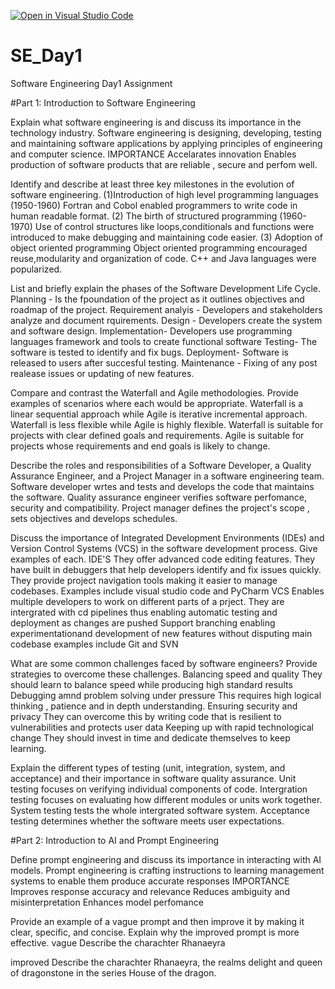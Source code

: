 [![Open in Visual Studio Code](https://classroom.github.com/assets/open-in-vscode-2e0aaae1b6195c2367325f4f02e2d04e9abb55f0b24a779b69b11b9e10269abc.svg)](https://classroom.github.com/online_ide?assignment_repo_id=15613002&assignment_repo_type=AssignmentRepo)
# SE_Day1
Software Engineering Day1 Assignment

#Part 1: Introduction to Software Engineering

Explain what software engineering is and discuss its importance in the technology industry.
Software engineering is designing, developing, testing and maintaining software applications by applying principles of engineering and computer science.
IMPORTANCE
Accelarates innovation
Enables production of software products that are reliable , secure and perfom well.






Identify and describe at least three key milestones in the evolution of software engineering.
(1)Introduction of high level programming languages (1950-1960)
Fortran and Cobol enabled programmers to write code in human readable format.
(2) The birth of structured programming (1960-1970)
Use of control structures like loops,conditionals and functions were introduced to make debugging and maintaining code easier.
(3) Adoption of object oriented programming
Object oriented programming encouraged reuse,modularity and organization of code.
C++ and Java languages were popularized.



List and briefly explain the phases of the Software Development Life Cycle.
Planning - Is the fpoundation of the project as it outlines objectives and roadmap of the project.
Requirement analyis - Developers and stakeholders analyze and document rquirements.
Design - Developers create the system and software design.
Implementation- Developers use programming languages framework and tools to create functional software
Testing- The software is tested to identify and fix bugs.
Deployment- Software is released to users after succesful testing.
Maintenance - Fixing of any post realease issues or updating of new features.


Compare and contrast the Waterfall and Agile methodologies. Provide examples of scenarios where each would be appropriate.
Waterfall is a linear sequential approach while Agile is iterative incremental approach.
Waterfall is less flexible while Agile is highly flexible.
Waterfall is suitable for projects with clear defined goals and requirements.
Agile is suitable for projects whose requirements and end goals is likely to change.


Describe the roles and responsibilities of a Software Developer, a Quality Assurance Engineer, and a Project Manager in a software engineering team.
Software developer wrtes and tests and develops the code that maintains the software.
Quality assurance engineer verifies software perfomance, security and compatibility.
Project manager defines the project's scope , sets objectives and develops schedules.

Discuss the importance of Integrated Development Environments (IDEs) and Version Control Systems (VCS) in the software development process. Give examples of each.
IDE'S 
They offer advanced code editing features.
They have built in debuggers that help developers identify and fix issues quickly.
They provide project navigation tools making it easier to manage codebases.
Examples include visual studio code and PyCharm
VCS
Enables multiple developers to work on different parts of a prject.
They are intergrated with cd pipelines thus enabling automatic testing and deployment as changes are pushed
Support branching enabling experimentationand development of new features without disputing main codebase
examples include Git and SVN



What are some common challenges faced by software engineers? Provide strategies to overcome these challenges.
Balancing speed and quality
They should learn to balance speed while producing high standard results
Debugging amnd problem solving under pressure
This requires high logical thinking , patience and in depth understanding.
Ensuring security and privacy
They can overcome this by writing code that is resilient to vulnerabilities and protects user data
Keeping up with rapid technological change
They should invest in time and dedicate themselves to keep learning.


Explain the different types of testing (unit, integration, system, and acceptance) and their importance in software quality assurance.
Unit testing focuses on verifying individual components of code.
Intergration testing focuses on evaluating how different modules or units work together.
System testing tests the whole intergrated software system.
Acceptance testing determines whether the software meets user expectations.


#Part 2: Introduction to AI and Prompt Engineering


Define prompt engineering and discuss its importance in interacting with AI models.
Prompt engineering is crafting instructions to learning management systems to enable them produce accurate responses
IMPORTANCE
Improves response accuracy and relevance
Reduces ambiguity and misinterpretation
Enhances model perfomance


Provide an example of a vague prompt and then improve it by making it clear, specific, and concise. Explain why the improved prompt is more effective.
vague
Describe the charachter Rhanaeyra

improved
Describe the charachter Rhanaeyra, the realms delight and queen of dragonstone in the series House of the dragon.
